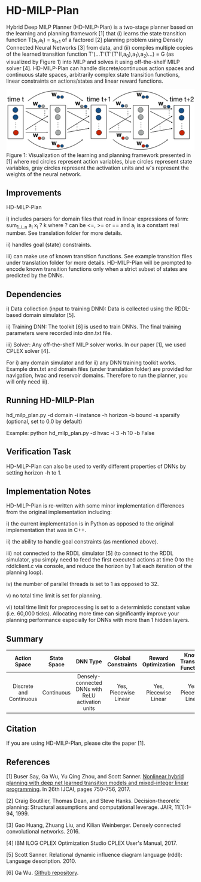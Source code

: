 # HD-MILP-Plan

Hybrid Deep MILP Planner (HD-MILP-Plan) is a two-stage planner based on the learning and planning framework [1] that (i) learns the state transition function T(s<sub>t</sub>,a<sub>t</sub>) = s<sub>t+1</sub> of a factored [2] planning problem using Densely Connected Neural Networks [3] from data, and (ii) compiles multiple copies of the learned transition function T'(...T'(T'(T'(I,a<sub>0</sub>),a<sub>1</sub>),a<sub>2</sub>)...) = G (as visualized by Figure 1) into MILP and solves it using off-the-shelf MILP solver [4]. HD-MILP-Plan can handle discrete/continuous action spaces and continuous state spaces, arbitrarily complex state transition functions, linear constraints on actions/states and linear reward functions.

![alt text](./hdmilpplan.png)
Figure 1: Visualization of the learning and planning framework presented in [1] where red circles represent action variables, blue circles represent state variables, gray circles represent the activation units and w's represent the weights of the neural network.

## Improvements

HD-MILP-Plan

i) includes parsers for domain files that read in linear expressions of form: sum<sub>1..i..n</sub> a<sub>i</sub> x<sub>i</sub> ? k where ? can be <=, >= or == and a<sub>i</sub> is a constant real number. See translation folder for more details.

ii) handles goal (state) constraints. 

iii) can make use of known transition functions. See example transition files under translation folder for more details. HD-MILP-Plan will be prompted to encode known transition functions only when a strict subset of states are predicted by the DNNs. 

## Dependencies

i) Data collection (input to training DNN): Data is collected using the RDDL-based domain simulator [5]. 

ii) Training DNN: The toolkit [6] is used to train DNNs. The final training parameters were recorded into dnn.txt file.

iii) Solver: Any off-the-shelf MILP solver works. In our paper [1], we used CPLEX solver [4].

For i) any domain simulator and for ii) any DNN training toolkit works. Example dnn.txt and domain files (under translation folder) are provided for navigation, hvac and reservoir domains. Therefore to run the planner, you will only need iii).

## Running HD-MILP-Plan

hd_milp_plan.py -d domain -i instance -h horizon -b bound -s sparsify (optional, set to 0.0 by default)

Example: python hd_milp_plan.py -d hvac -i 3 -h 10 -b False

## Verification Task

HD-MILP-Plan can also be used to verify different properties of DNNs by setting horizon -h to 1.

## Implementation Notes

HD-MILP-Plan is re-written with some minor implementation differences from the original implementation including:

i) the current implementation is in Python as opposed to the original implementation that was in C++.

ii) the ability to handle goal constraints (as mentioned above).

iii) not connected to the RDDL simulator [5] (to connect to the RDDL simulator, you simply need to feed the first executed actions at time 0 to the rddlclient.c via console, and reduce the horizon by 1 at each iteration of the planning loop).

iv) the number of parallel threads is set to 1 as opposed to 32.

v) no total time limit is set for planning.

vi) total time limit for preprocessing is set to a deterministic constant value (i.e. 60,000 ticks). Allocating more time can significantly improve your planning performance especially for DNNs with more than 1 hidden layers.

## Summary

| Action Space | State Space  | DNN Type | Global Constraints  | Reward Optimization | Known Transition Functions |
| :-: | :-: | :-: | :-: | :-: | :-: | 
| Discrete and Continuous | Continuous | Densely-connected DNNs with ReLU activation units | Yes, Piecewise Linear | Yes, Piecewise Linear | Yes, Piecewise Linear |

## Citation

If you are using HD-MILP-Plan, please cite the paper [1].

## References
[1] Buser Say, Ga Wu, Yu Qing Zhou, and Scott Sanner. [Nonlinear hybrid planning with deep net learned transition models and mixed-integer linear programming](http://static.ijcai.org/proceedings-2017/0104.pdf). In 26th IJCAI, pages 750–756, 2017.

[2] Craig Boutilier, Thomas Dean, and Steve Hanks. Decision-theoretic planning: Structural assumptions and computational leverage. JAIR, 11(1):1–94, 1999.

[3] Gao Huang, Zhuang Liu, and Kilian Weinberger. Densely connected convolutional networks. 2016.

[4] IBM ILOG CPLEX Optimization Studio CPLEX User's Manual, 2017.

[5] Scott Sanner. Relational dynamic influence diagram language (rddl): Language description. 2010.

[6] Ga Wu. [Github repository](https://github.com/wuga214/PAPER_IJCAI17_HybridPlanning_NeuralNetwork_MILP).
